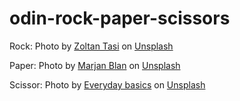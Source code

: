 # odin-rock-paper-scissors

Rock: 
Photo by <a href="https://unsplash.com/@zoltantasi?utm_source=unsplash&utm_medium=referral&utm_content=creditCopyText">Zoltan Tasi</a> on <a href="https://unsplash.com/photos/QxjEi8Fs9Hg?utm_source=unsplash&utm_medium=referral&utm_content=creditCopyText">Unsplash</a>

Paper:
Photo by <a href="https://unsplash.com/@marjan_blan?utm_source=unsplash&utm_medium=referral&utm_content=creditCopyText">Marjan Blan</a> on <a href="https://unsplash.com/backgrounds/art/paper?utm_source=unsplash&utm_medium=referral&utm_content=creditCopyText">Unsplash</a>
  
Scissor:
Photo by <a href="https://unsplash.com/@zanardi?utm_source=unsplash&utm_medium=referral&utm_content=creditCopyText">Everyday basics</a> on <a href="https://unsplash.com/photos/i0ROGKijuek?utm_source=unsplash&utm_medium=referral&utm_content=creditCopyText">Unsplash</a>
  